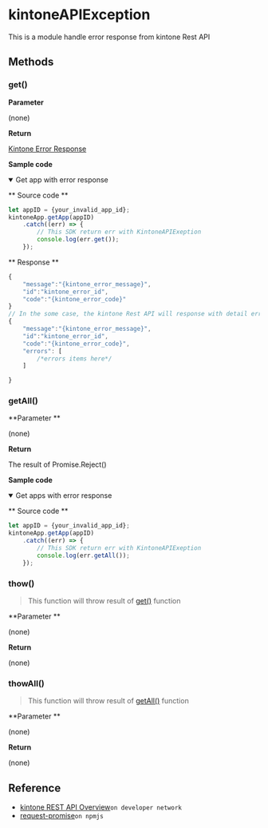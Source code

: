 # kintoneAPIException

This is a module handle error response from kintone Rest API

## Methods

### get()

**Parameter**

(none)

**Return**

[Kintone Error Response](https://developer.kintone.io/hc/en-us/articles/212495188#responses)

**Sample code**

<details class="tab-container" open>
<Summary>Get app with error response</Summary>

** Source code **

```javascript
let appID = {your_invalid_app_id};
kintoneApp.getApp(appID)
    .catch((err) => {
        // This SDK return err with KintoneAPIExeption
        console.log(err.get());
    });
```

** Response **

```javascript
{
    "message":"{kintone_error_message}",
    "id":"kintone_error_id",
    "code":"{kintone_error_code}"
}
// In the some case, the kintone Rest API will response with detail errors
{
    "message":"{kintone_error_message}",
    "id":"kintone_error_id",
    "code":"{kintone_error_code}",
    "errors": [
        /*errors items here*/
    ]

}
```

</details>

### getAll()

**Parameter **

(none)

**Return**

The result of Promise.Reject()

**Sample code**

<details class="tab-container" open>
<Summary>Get apps with error response</Summary>

** Source code **

```javascript
let appID = {your_invalid_app_id};
kintoneApp.getApp(appID)
    .catch((err) => {
        // This SDK return err with KintoneAPIExeption
        console.log(err.getAll());
    });
```

</details>

### thow()

> This function will throw result of [get()](#get) function

**Parameter **

(none)

**Return**

(none)

### thowAll()

> This function will throw result of [getAll()](#getall) function

**Parameter **

(none)

**Return**

(none)

## Reference
* [kintone REST API Overview](https://developer.kintone.io/hc/en-us/articles/212495188)`on developer network`
* [request-promise](https://www.npmjs.com/package/request-promise)`on npmjs`